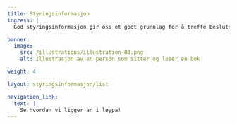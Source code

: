 ```yaml
---
title: Styringsinformasjon
ingress: |
  God styringsinformasjon gir oss et godt grunnlag for å treffe beslutninger, ta informerte valg, trekker i samme retning og når målene på en effektiv måte. Målrettet resultatoppfølging forutsetter at vi kjenner tilstanden i avdelingen og følger opp med nødvendige tiltak og forbedringe. Nedenfor finner du status, statistikk og rapporteringer fra avdelingen. Du finner også en oversikt over styringsstrukturen i avdelingen inkludert beslutnings og eskaleringsvei.

banner:
  image:
    src: /illustrations/illustration-03.png
    alt: Illustrasjon av en person som sitter og leser en bok

weight: 4

layout: styringsinformasjon/list

navigation_link:
  text: |
    Se hvordan vi ligger an i løypa!
---
```


